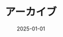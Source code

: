 ---
title: "アーカイブ"
slug: "archives"
layout: "archives"
date: 2025-01-01
menu:
    main:
        weight: 8
        params:
            icon: archives
---